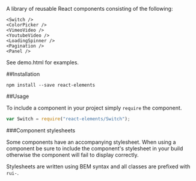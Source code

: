 A library of reusable React components consisting of the following:

```
<Switch />
<ColorPicker />
<VimeoVideo />
<YoutubeVideo />
<LoadingSpinner />
<Pagination />
<Panel />
```

See demo.html for examples.

##Installation

```
npm install --save react-elements
```

##Usage

To include a component in your project simply ```require``` the component.

```javascript
var Switch = require("react-elements/Switch");
```

###Component stylesheets

Some components have an accompanying stylesheet. When using a component be sure
to include the component's stylesheet in your build otherwise the component
will fail to display correctly.

Stylesheets are written using BEM syntax and all classes are prefixed
with ```rui-```.
